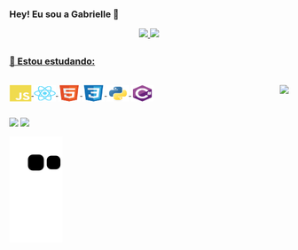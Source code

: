 ### Hey! Eu sou a Gabrielle 👋

<div align="center">
  <a href="https://github.com/Gbiiandrad">
  <img height="180em" src="https://github-readme-stats.vercel.app/api?username=Gbiiandrad&show_icons=true&theme=radical&include_all_commits=true&count_private=true"/>
  <img height="180em" src="https://github-readme-stats.vercel.app/api/top-langs/?username=Gbiiandrad&layout=compact&langs_count=7&theme=radical"/>
</div>

##

### 📖 Estou estudando:

<div style="display: inline_block"><br>
  <img align="center" alt="Rafa-Js" height="30" width="40" src="https://raw.githubusercontent.com/devicons/devicon/master/icons/javascript/javascript-plain.svg">
  <img align="center" alt="Rafa-React" height="30" width="40" src="https://raw.githubusercontent.com/devicons/devicon/master/icons/react/react-original.svg">
  <img align="center" alt="Rafa-HTML" height="30" width="40" src="https://raw.githubusercontent.com/devicons/devicon/master/icons/html5/html5-original.svg">
  <img align="center" alt="Rafa-CSS" height="30" width="40" src="https://raw.githubusercontent.com/devicons/devicon/master/icons/css3/css3-original.svg">
  <img align="center" alt="Rafa-Python" height="30" width="40" src="https://raw.githubusercontent.com/devicons/devicon/master/icons/python/python-original.svg">
  <img align="center" alt="Rafa-Csharp" height="30" width="40" src="https://raw.githubusercontent.com/devicons/devicon/master/icons/csharp/csharp-original.svg">
  
  
  <img align="right" height="150" style="border-radius:px;" src="https://media.discordapp.net/attachments/754409297089134615/999808371098140762/picasion.com_066518888c8826b7612888f2dba5a1a7.gif">
</div>


##
 
<div> 
  <a href = "mailto:gabii12303.net@gmail.com"><img src="https://img.shields.io/badge/Gmail-D14836?style=for-the-badge&logo=gmail&logoColor=white" target="_blank"></a>
  <a href="https://www.linkedin.com/in/gabrielle-andrade-da-silva-3a50251a1/" target="_blank"><img src="https://img.shields.io/badge/-LinkedIn-%230077B5?style=for-the-badge&logo=linkedin&logoColor=white" target="_blank"></a> 
  
  ![Snake animation](https://github.com/Gbiiandrad/Gbiiandrad/blob/output/github-contribution-grid-snake.svg)

</div> 




